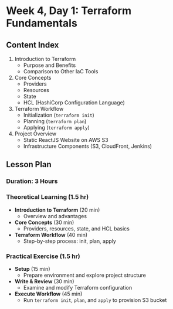 # Week 4, Day 1: Terraform Fundamentals

## Content Index
1. Introduction to Terraform
   - Purpose and Benefits
   - Comparison to Other IaC Tools
2. Core Concepts
   - Providers
   - Resources
   - State
   - HCL (HashiCorp Configuration Language)
3. Terraform Workflow
   - Initialization (`terraform init`)
   - Planning (`terraform plan`)
   - Applying (`terraform apply`)
4. Project Overview
   - Static ReactJS Website on AWS S3
   - Infrastructure Components (S3, CloudFront, Jenkins)

## Lesson Plan
### Duration: 3 Hours

### Theoretical Learning (1.5 hr)
- **Introduction to Terraform** (20 min)
  - Overview and advantages
- **Core Concepts** (30 min)
  - Providers, resources, state, and HCL basics
- **Terraform Workflow** (40 min)
  - Step-by-step process: init, plan, apply

### Practical Exercise (1.5 hr)
- **Setup** (15 min)
  - Prepare environment and explore project structure
- **Write & Review** (30 min)
  - Examine and modify Terraform configuration
- **Execute Workflow** (45 min)
  - Run `terraform init`, `plan`, and `apply` to provision S3 bucket